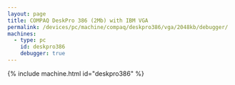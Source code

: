 ```yaml
---
layout: page
title: COMPAQ DeskPro 386 (2Mb) with IBM VGA
permalink: /devices/pc/machine/compaq/deskpro386/vga/2048kb/debugger/
machines:
  - type: pc
    id: deskpro386
    debugger: true
---
```


{% include machine.html id="deskpro386" %}
